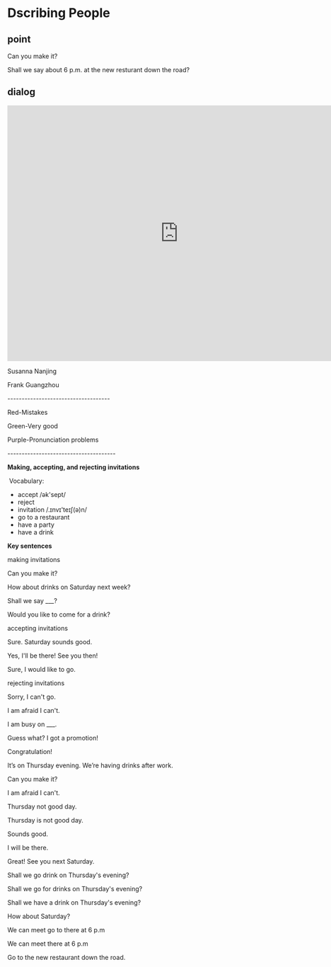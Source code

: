 # Dscribing People

## point

Can you make it?

Shall we say about 6 p.m. at the new resturant down the road?







## dialog

<iframe name="easyXDM_default729_provider" id="easyXDM_default729_provider" src="https://cns.ef-cdn.com/Juno/EvcContent/15/12/2/Welcome/index.html?api_v=0.0.13&amp;accessKey=c601456a-dcb6-4a68-b2ac-221a9da64978&amp;attendanceToken=2fabe08c-9023-4053-9548-7b3e2543e58b&amp;xdm_e=https%3A%2F%2Fevc.ef.com.cn&amp;xdm_c=default729&amp;xdm_p=1" frameborder="0" style="box-sizing: border-box; width: 770.656px; height: 578px;"></iframe>

Susanna Nanjing

Frank Guangzhou

\------------------------------------

Red-Mistakes

Green-Very good

Purple-Pronunciation problems 

\--------------------------------------

**Making, accepting, and rejecting invitations**

​	Vocabulary:

- accept /ək'sept/
- reject 
- invitation /.ɪnvɪ'teɪʃ(ə)n/
- go to a restaurant
- have a party 
- have a drink 

**Key sentences**

making invitations 

Can you make it?

How about drinks on Saturday next week?

Shall we say ___?

Would you like to come for a drink?

accepting invitations 

Sure. Saturday sounds good.

Yes, I'll be there! See you then!

Sure, I would like to go.

rejecting invitations 

Sorry, I can't go.

I am afraid I can't.

I am busy on ___.





Guess what? I got a promotion!

Congratulation!

It’s on Thursday evening. We’re having drinks after work.

Can you make it?

I am afraid I can't.

Thursday not good day.

Thursday is not good day.

Sounds good.

I will be there.

Great! See you next Saturday.

Shall we go drink on Thursday's evening?

Shall we go for drinks on Thursday's evening?

Shall we have a drink on Thursday's evening?

How about Saturday?

We can meet go to there at 6 p.m

We can meet there at 6 p.m

Go to the new restaurant down the road.





